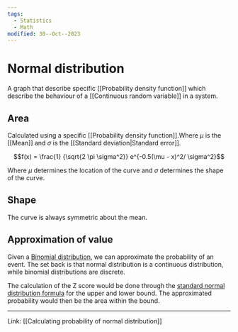 ```yaml
---
tags:
  - Statistics
  - Math
modified: 30--Oct--2023
---
```

# Normal distribution
A graph that describe specific [[Probability density function]] which describe the behaviour of a [[Continuous random variable]] in a system. 

## Area
Calculated using a specific [[Probability density function]].Where $\mu$ is the [[Mean]] and $\sigma$ is the [[Standard deviation|Standard error]].

$$f(x) = \frac{1} {\sqrt{2 \pi \sigma^2}} e^{-0.5(\mu - x)^2/ \sigma^2}$$

Where $\mu$ determines the location of the curve and $\sigma$ determines the shape of the curve.

## Shape
The curve is always symmetric about the mean.

## Approximation of value
Given a [Binomial distribution](Binomial%20distribution.md), we can approximate the probability of an event. The set back is that normal distribution is a continuous distribution, while binomial distributions are discrete.

The calculation of the Z score would be done through the [standard normal distribution formula](Standard%20normal%20distribution.md#Formula) for the upper and lower bound. The approximated probability would then be the area within the bound.

---
Link: [[Calculating probability of normal distribution]]